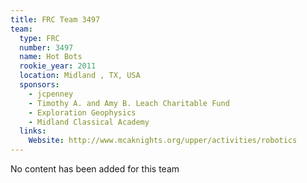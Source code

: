 ```yaml
---
title: FRC Team 3497
team:
  type: FRC
  number: 3497
  name: Hot Bots
  rookie_year: 2011
  location: Midland , TX, USA
  sponsors:
    - jcpenney
    - Timothy A. and Amy B. Leach Charitable Fund
    - Exploration Geophysics
    - Midland Classical Academy
  links:
    Website: http://www.mcaknights.org/upper/activities/robotics
---
```

No content has been added for this team